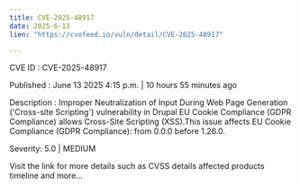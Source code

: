 ```yaml
---
title: CVE-2025-48917
date: 2025-6-13
lien: "https://cvefeed.io/vuln/detail/CVE-2025-48917"

---
```


CVE ID : CVE-2025-48917

Published :  June 13
2025
4:15 p.m. | 10 hours
55 minutes ago

Description : Improper Neutralization of Input During Web Page Generation ('Cross-site Scripting') vulnerability in Drupal EU Cookie Compliance (GDPR Compliance) allows Cross-Site Scripting (XSS).This issue affects EU Cookie Compliance (GDPR Compliance): from 0.0.0 before 1.26.0.

Severity: 5.0 | MEDIUM

Visit the link for more details
such as CVSS details
affected products
timeline
and more...
